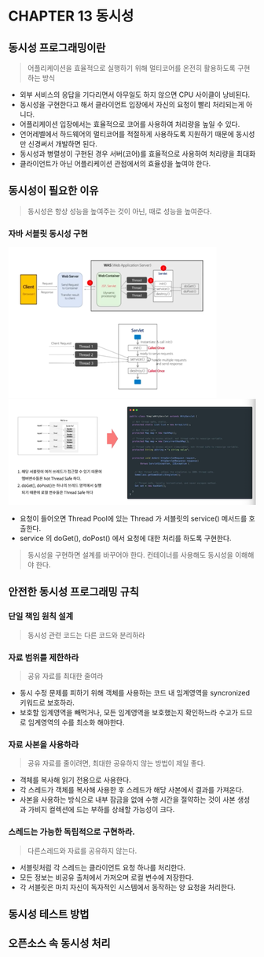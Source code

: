 # CHAPTER 13 동시성

## 동시성 프로그래밍이란
> 어플리케이션을 효율적으로 실행하기 위해 멀티코어를 온전히 활용하도록 구현하는 방식
- 외부 서비스의 응답을 기다리면서 아무일도 하지 않으면 CPU 사이클이 낭비된다.
- 동시성을 구현한다고 해서 클라이언트 입장에서 자신의 요청이 빨리 처리되는게 아니다.
- 어플리케이션 입장에서는 효율적으로 코어를 사용하여 처리량을 높일 수 있다.
- 언어레벨에서 하드웨어의 멀티코어를 적절하게 사용하도록 지원하기 때문에 동시성만 신경써서 개발하면 된다.
- 동시성과 병렬성이 구현된 경우 서버(코어)를 효율적으로 사용하여 처리량을 최대화
- 클라이언트가 아닌 어플리케이션 관점에서의 효율성을 높여야 한다. 

## 동시성이 필요한 이유
> 동시성은 항상 성능을 높여주는 것이 아닌, 때로 성능을 높여준다.
### 자바 서블릿 동시성 구현
![img.png](imgs/img.png)
![img.png](imgs/img2.png)
- 요청이 들어오면 Thread Pool에 있는 Thread 가 서블릿의 service() 메서드를 호출한다.
- service 의 doGet(), doPost() 에서 요청에 대한 처리를 하도록 구현한다.
> 동시성을 구현하면 설계를 바꾸어야 한다.
> 컨테이너를 사용해도 동시성을 이해해야 한다.

## 안전한 동시성 프로그래밍 규칙
### 단일 책임 원칙 설계
> 동시성 관련 코드는 다른 코드와 분리하라
### 자료 범위를 제한하라
> 공유 자료를 최대한 줄여라
- 동시 수정 문제를 피하기 위해 객체를 사용하는 코드 내 임계영역을 syncronized 키워드로 보호하라.
- 보호할 임계영역을 빼먹거나, 모든 임계영역을 보호했는지 확인하느라 수고가 드므로 임계영역의 수를 최소화 해야한다.
### 자료 사본을 사용하라
>공유 자료를 줄이려면, 최대한 공유하지 않는 방법이 제일 좋다.
- 객체를 복사해 읽기 전용으로 사용한다.
- 각 스레드가 객체를 복사해 사용한 후 스레드가 해당 사본에서 결과를 가져온다.
- 사본을 사용하는 방식으로 내부 잠금을 없애 수행 시간을 절약하는 것이 사본 생성과 가비지 컬렉션에 드는 부하를 상쇄할 가능성이 크다.
### 스레드는 가능한 독립적으로 구현하라.
> 다른스레드와 자료를 공유하지 않는다.
- 서블릿처럼 각 스레드는 클라이언트 요청 하나를 처리한다.
- 모든 정보는 비공유 출처에서 가져오며 로컬 변수에 저장한다.
- 각 서블릿은 마치 자신이 독자적인 시스템에서 동작하는 양 요청을 처리한다.

## 동시성 테스트 방법

## 오픈소스 속 동시성 처리
